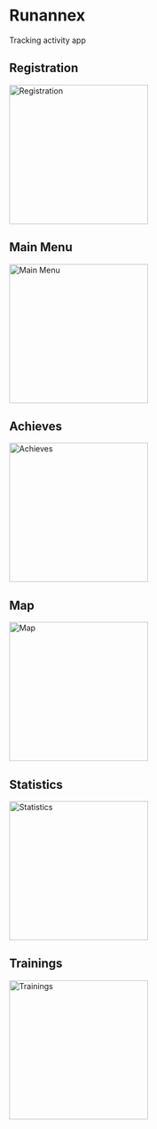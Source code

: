 # Runannex
Tracking activity app

## Registration
<img src="https://github.com/Securedill/Runannex/blob/master/Runannex/Photos/Registration.jpg" alt="Registration" width="250">

## Main Menu
<img src="https://github.com/Securedill/Runannex/blob/master/Runannex/Photos/Main_Menu.jpg" alt="Main Menu" width="250">

## Achieves
<img src="https://github.com/Securedill/Runannex/blob/master/Runannex/Photos/Achieves.jpg" alt="Achieves" width="250">

## Map
<img src="https://github.com/Securedill/Runannex/blob/master/Runannex/Photos/Map.jpg" alt="Map" width="250">

## Statistics
<img src="https://github.com/Securedill/Runannex/blob/master/Runannex/Photos/Statistics.jpg" alt="Statistics" width="250">

## Trainings
<img src="https://github.com/Securedill/Runannex/blob/master/Runannex/Photos/Trainings.jpg" alt="Trainings" width="250">
